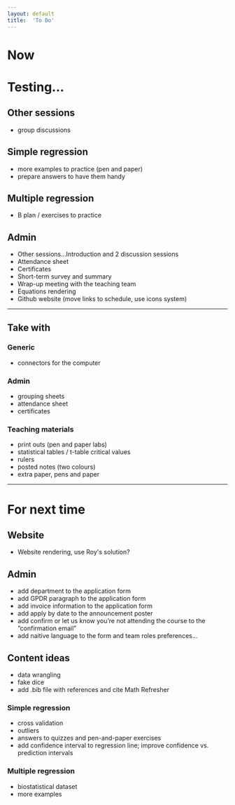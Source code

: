 ```yaml
---
layout: default
title:  'To Do'
---
```


# Now

# Testing...

## Other sessions
- group discussions

## Simple regression
- more examples to practice (pen and paper)
- prepare answers to have them handy

## Multiple regression
- B plan / exercises to practice

## Admin
- Other sessions...Introduction and 2 discussion sessions
- Attendance sheet
- Certificates
- Short-term survey and summary
- Wrap-up meeting with the teaching team
- Equations rendering
- Github website (move links to schedule, use icons system)

---------
## Take with

### Generic
- connectors for the computer

### Admin
- grouping sheets
- attendance sheet
- certificates

### Teaching materials
- print outs (pen and paper labs)
- statistical tables / t-table critical values
- rulers
- posted notes (two colours)
- extra paper, pens and paper

------

# For next time

## Website
- Website rendering, use Roy's solution?

## Admin
- add department to the application form
- add GPDR paragraph to the application form
- add invoice information to the application form
- add apply by date to the announcement poster
- add confirm or let us know you’re not attending the course to the ”confirmation email”
- add naitive language to the form and team roles preferences...

## Content ideas
- data wrangling
- fake dice  
- add .bib file with references and cite Math Refresher

###  Simple regression
- cross validation
- outliers
- answers to quizzes and pen-and-paper exercises
- add confidence interval to regression line; improve confidence vs. prediction intervals

###  Multiple regression
- biostatistical dataset
- more examples
